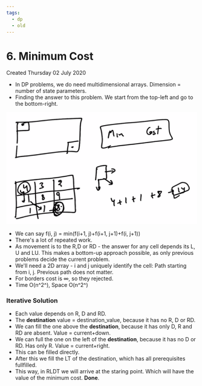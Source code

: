 ```yaml
---
tags:
  - dp
  - old
---
```

# 6. Minimum Cost
Created Thursday 02 July 2020

- In DP problems, we do need multidimensional arrays. Dimension = number of state parameters.
- Finding the answer to this problem. We start from the top-left and go to the bottom-right.

![](../../../../../../assets/0_index-image-1-ed3c8935.png)

- We can say f(i, j) = min(f(i+1, j)+f(i+1, j+1)+f(i, j+1))
- There's a lot of repeated work.
- As movement is to the R,D or RD - the answer for any cell depends its L, U and LU. This makes a bottom-up approach possible, as only previous problems decide the current problem.
- We'll need a 2D array - i and j uniquely identify the cell: Path starting from i, j. Previous path does not matter.
- For borders cost is ∞, so they rejected.
- Time O(n^2^), Space O(n^2^)

### Iterative Solution

- Each value depends on R, D and RD.
- The **destination** value = destination_value, because it has no R, D or RD.
- We can fill the one above the **destination**, because it has only D, R and RD are absent. Value = current+down.
- We can full the one on the left of the **destination**, because it has no D or RD. Has only R. Value = current+right.
- This can be filled directly.
- After this we fill the LT of the destination, which has all prerequisites fullfilled.
- This way, in RLDT we will arrive at the staring point. Which will have the value of the minimum cost. **Done**.
